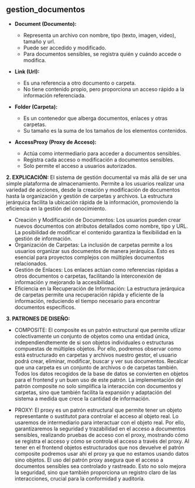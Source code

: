 gestion_documentos
-------------------
 
 - **Document (Documento):**
   - Representa un archivo con nombre, tipo (texto, imagen, video), tamaño y url.
   - Puede ser accedido y modificado.
   - Para documentos sensibles, se registra quién y cuándo accede o modifica.
 
 - **Link (Url):**
   - Es una referencia a otro documento o carpeta.
   - No tiene contenido propio, pero proporciona un acceso rápido a la información referenciada.
 
 - **Folder (Carpeta):**
   - Es un contenedor que alberga documentos, enlaces y otras carpetas.
   - Su tamaño es la suma de los tamaños de los elementos contenidos.
 
 - **AccessProxy (Proxy de Acceso):**
   - Actúa como intermediario para acceder a documentos sensibles.
   - Registra cada acceso o modificación a documentos sensibles.
   - Solo permite el acceso a usuarios autorizados.
 
 **2. EXPLICACIÓN:**
El sistema de gestión documental va más allá de ser una simple plataforma de almacenamiento. Permite a los usuarios realizar una variedad de acciones, desde la creación y modificación de documentos hasta la organización y gestión de carpetas y archivos. La estructura jerárquica facilita la ubicación rápida de la información, promoviendo la eficiencia en la gestión del conocimiento.

- Creación y Modificación de Documentos:
 Los usuarios pueden crear nuevos documentos con atributos detallados como nombre, tipo y URL. La posibilidad de modificar el contenido garantiza la flexibilidad en la gestión de   información.
- Organización de Carpetas:
 La inclusión de carpetas permite a los usuarios organizar sus documentos de manera jerárquica. Esto es esencial para proyectos complejos con múltiples documentos relacionados.
- Gestión de Enlaces:
 Los enlaces actúan como referencias rápidas a otros documentos o carpetas, facilitando la interconexión de información y mejorando la accesibilidad.
- Eficiencia en la Recuperación de Información:
 La estructura jerárquica de carpetas permite una recuperación rápida y eficiente de la información, reduciendo el tiempo necesario para encontrar documentos específicos.

 
 **3. PATRONES DE DISEÑO:**
 - COMPOSITE: El composite es un patrón estructural que permite utlizar colectivamente un conjunto de objetos como una entidad única, independiendtemente de si son objetos           individuales o estructuras compuestas de múltiples objetos.
  Por ello, podremos observar como está estructurado en carpetas y archivos nuestro gestor, el usuario podrá crear, eliminar, modificar, buscar y ver sus documentos.
  Recalcar que una carpeta es un conjunto de archivos o de carpetas también. Todos los datos recogidos de la base de datos se convierten en objetos para el frontend y un buen uso    de este patrón.
  La implementación del patrón composite no solo simplifica la interacción con documentos y carpetas, sino que también facilita la expansión y adaptación del sistema a medida que    crece la cantidad de información.


 - PROXY: El proxy es un patrón estructural que permite tener un objeto representante o sustitutot para controlar el acceso al objeto real.
   Lo usaremos de intermediario para interactuar con el objeto real.
   Por ello, garantizaremos la seguridad y trazabilidad en el acceso a documentos sensibles, realizando pruebas de acceso con el proxy, mostrando cómo se registra el acceso 
   y cómo se controla el acceso a través del proxy.
   Al tener en el frontend objetos estructurados que nos devuelve el patrón composite podremos usar ahi el proxy ya que no estamos usando datos sino objetos.
   El uso del patrón proxy asegura que el acceso a documentos sensibles sea controlado y rastreado. Esto no solo mejora la seguridad, sino que también proporciona un registro         claro de las interacciones, crucial para la conformidad y auditoría.

